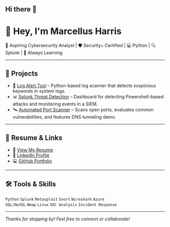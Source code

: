 ## Hi there 👋
# 👋 Hey, I'm Marcellus Harris

🎯 Aspiring Cybersecurity Analyst | 🛡️ Security+ Certified | 💻 Python | 🔍 Splunk | 🧠 Always Learning

---

## 🚀 Projects

- 🔎 [Log Alert Tool](https://github.com/MarcellusHarris/log-alert-tool) – Python-based log scanner that detects suspicious keywords in system logs.
- 📊 [Splunk Threat Detection](https://github.com/MarcellusHarris/splunk-threat-detection) – Dashboard for detecting Powershell-based attacks and monitoring events in a SIEM.
- 🛰️ [Automated Port Scanner](https://github.com/MarcellusHarris/automated-port-scanner) – Scans open ports, evaluates common vulnerabilities, and features DNS tunneling demo.

---

## 📄 Resume & Links

- 📄 [View My Resume](https://tinyurl.com/3s3ktxz9)
- 🔗 [LinkedIn Profile](https://www.linkedin.com/in/marcellus-harris1/)
- 💻 [GitHub Portfolio](https://github.com/MarcellusHarris)

---

## 🛠️ Tools & Skills

`Python` `Splunk` `Metasploit` `Snort` `Wireshark` `Azure`  
`SQL/NoSQL` `Nmap` `Linux` `SOC Analysis` `Incident Response`

---

*Thanks for stopping by! Feel free to connect or collaborate!*
